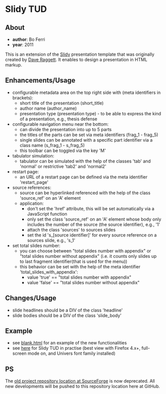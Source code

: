 Slidy TUD
=========

About
-----

* <b>author</b>: Bo Ferri
* <b>year</b>: 2011

This is an extension of the [Slidy](http://www.w3.org/Talks/Tools/Slidy/help.html) presentation template that was originally created by [Dave Raggett](http://www.w3.org/People/Raggett/). It enables to design a
presentation in HTML markup.

Enhancements/Usage
------------------

* configurable metadata area on the top right side with (meta identifiers in brackets):
   * short title of the presentation (short_title)
   * author name (author_name)
   * presentation type (presentation type) - to be able to express the kind of a presentation, e.g., thesis defense   
* configurable navigation menu near the bottom:
   * can divide the presentation into up to 5 parts
   * the titles of the parts can be set via meta identifiers (frag_1 - frag_5)
   * single slides can be annotated with a specific part identifier via a class name (s_frag_1 - s_frag_5)
   * this toolbar can be toggled via the key 'M'   
* tabulator simulation:
   * tabulator can be simulated with the help of the classes 'tab' and 'normal' or restrictive 'tab2' and 'normal2'  
* restart page:
   * an URL of a restart page can be defined via the meta identifier 'restart_page'   
* source references:
   * source can be hyperlinked referenced with the help of the class 'source_ref' on an 'A' element
   * application:
      * don't set the 'href' attribute, this will be set automatically via a JavaScript function
      * only set the class 'source_ref' on an 'A' element whose body only includes the number of the source (the source identifier), e.g., '1'
      * attach the class 'sources' to sources slides
      * set the id 's_[source identifier]' for every source reference on a sources slide, e.g., 's_1'
* set total slides number:
   * you can choose between "total slides number with appendix" or "total slides number without appendix" (i.e. it counts only slides up to last fragment identifier(that is used for the menu))
   * this behavior can be set with the help of the meta identifier 'total_slides_with_appendix': 
      * value 'true' == "total slides number with appendix"
      * value 'false' == "total slides number without appendix"           
   
Changes/Usage
-------------

* slide headlines should be a DIV of the class 'headline'
* slide bodies should be a DIV of the class 'slide_body'  
 
Example
-------

* see [blank.html](https://github.com/zazi/slidy_tud/blob/master/blank.html) for an example of the new functionalities
* see [here](http://zazi.smiy.org/slides/pmkb-defence/pmkb.html) for Slidy TUD in practise (best view with Firefox 4.x+, full-screen mode on, and Univers font family installed)

PS
--

The [old project repository location at SourceForge](http://smiy.svn.sourceforge.net/viewvc/smiy/slidy_tud/) is now deprecated. All new developments will be pushed to this repository location here at GitHub.
